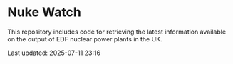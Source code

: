 # Nuke Watch

This repository includes code for retrieving the latest information available on the output of EDF nuclear power plants in the UK.

Last updated: 2025-07-11 23:16
